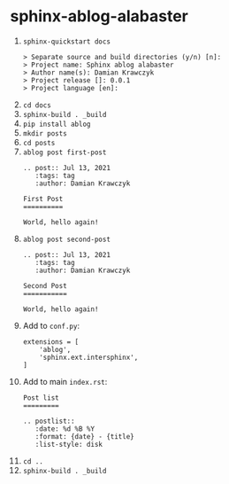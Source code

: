 # sphinx-ablog-alabaster

1. `sphinx-quickstart docs`
    ```
    > Separate source and build directories (y/n) [n]:
    > Project name: Sphinx ablog alabaster
    > Author name(s): Damian Krawczyk
    > Project release []: 0.0.1
    > Project language [en]: 
    ```
2. `cd docs`
3. `sphinx-build . _build`
4. `pip install ablog`
5. `mkdir posts`
6. `cd posts`
7. `ablog post first-post`
    ```
    .. post:: Jul 13, 2021
       :tags: tag
       :author: Damian Krawczyk

    First Post
    ==========

    World, hello again!
    ```
8. `ablog post second-post`
    ```
    .. post:: Jul 13, 2021
       :tags: tag
       :author: Damian Krawczyk
    
    Second Post
    ===========
    
    World, hello again!
    ```
9. Add to `conf.py`:
    ```
    extensions = [
        'ablog',
        'sphinx.ext.intersphinx',
    ]
    
    ```
10. Add to main `index.rst`:
    ```
    Post list 
    =========

    .. postlist::
       :date: %d %B %Y
       :format: {date} - {title}
       :list-style: disk
    ```
11. `cd ..`
12. `sphinx-build . _build`